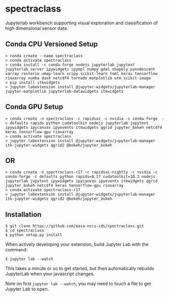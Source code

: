 spectraclass
===============================

Jupyterlab workbench supporting visual exploration and classification of high dimensional sensor data.

Conda CPU Versioned Setup
---------------
   
    > conda create --name spectraclass
    > conda activate spectraclass
    > conda install -c conda-forge nodejs jupyterlab jupytext jupyterlab_server ipywidgets ipympl numpy gdal shapely pynndescent xarray rasterio umap-learn scipy scikit-learn toml keras tensorflow rioxarray numba dask netcdf4 tornado matplotlib utm scikit-image
    > pip install itkwidgets
    > jupyter labextension install @jupyter-widgets/jupyterlab-manager jupyter-matplotlib jupyterlab-datawidgets itkwidgets

Conda GPU Setup
---------------

    > conda create -n spectraclass -c rapidsai -c nvidia -c conda-forge  -c defaults rapids python cudatoolkit nodejs jupyterlab jupytext ipywidgets ipycanvas ipyevents itkwidgets qgrid jupyter_bokeh netcdf4 keras tensorflow-gpu rioxarray
    > conda activate spectraclass
    > jupyter labextension install @jupyter-widgets/jupyterlab-manager itk-jupyter-widgets qgrid2 @bokeh/jupyter_bokeh
    
OR
--

    > conda create -n spectraclass-r17 -c rapidsai-nightly -c nvidia -c conda-forge -c defaults python rapids=0.17 cudatoolkit=10.2 nodejs jupyterlab jupytext ipywidgets ipycanvas ipyevents itkwidgets qgrid jupyter_bokeh netcdf4 keras tensorflow-gpu rioxarray
    > conda activate spectraclass-r17
    > jupyter labextension install @jupyter-widgets/jupyterlab-manager itk-jupyter-widgets qgrid2 @bokeh/jupyter_bokeh


Installation
------------

    $ git clone https://github.com/nasa-nccs-cds/spectraclass.git
    $ cd spectraclass
    $ python setup.py install

When actively developing your extension, build Jupyter Lab with the command:

    $ jupyter lab --watch

This takes a minute or so to get started, but then automatically rebuilds JupyterLab when your javascript changes.

Note on first `jupyter lab --watch`, you may need to touch a file to get Jupyter Lab to open.

